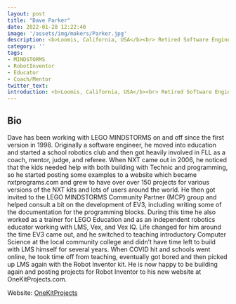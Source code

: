 ```yaml
---
layout: post
title: "Dave Parker"
date: 2022-01-28 12:22:40
image: '/assets/img/makers/Parker.jpg'
description: <b>Loomis, California, USA</b><br> Retired Software Engineer and STEM Educator
category: ''
tags:
- MINDSTORMS
- RobotInventor
- Educator
- Coach/Mentor
twitter_text:
introduction: <b>Loomis, California, USA</b><br> Retired Software Engineer and STEM Educator
---
```




## Bio


Dave has been working with LEGO MINDSTORMS on and off since the first version in 1998. Originally a software engineer, he moved into education and started a school robotics club and then got heavily involved in FLL as a coach, mentor, judge, and referee. When NXT came out in 2006, he noticed that the kids needed help with both building with Technic and programming, so he started posting some examples to a website which became nxtprograms.com and grew to have over over 150 projects for various versions of the NXT kits and lots of users around the world. 
He then got invited to the LEGO MINDSTORMS Community Partner (MCP) group and helped consult a bit on the development of EV3, including writing some of the documentation for the programming blocks. During this time he also worked as a trainer for LEGO Education and as an independent robotics educator working with LMS, Vex, and Vex IQ. Life changed for him around the time EV3 came out, and he switched to teaching introductory Computer Science at the local community college and didn’t have time left to build with LMS himself for several years. 
When COVID hit and schools went online, he took time off from teaching, eventually got bored and then picked up LMS again with the Robot Inventor kit. He is now happy to be building again and posting projects for Robot Inventor to his new website at OneKitProjects.com.


Website: [OneKitProjects](https://OneKitProjects.com)

